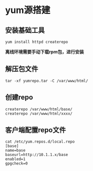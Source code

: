 # yum源搭建

## 安装基础工具
```
yum install httpd createrepo
```

**离线环境需要手动下载rpm包，进行安装**

## 解压包文件
```
tar -xf yumrepo.tar -C /var/www/html/
```

## 创建repo  
```
createrepo /var/www/html/base/  
createrepo /var/www/html/xxxx/  
```

## 客户端配置repo文件
```
cat /etc/yum.repos.d/local.repo
[base]
name=base
baseurl=http://10.1.1.x/base
enabled=1
gpgcheck=0
```
